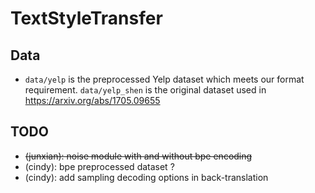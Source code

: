 # TextStyleTransfer

## Data

* `data/yelp` is the preprocessed Yelp dataset which meets our format requirement. `data/yelp_shen` is the original dataset used in https://arxiv.org/abs/1705.09655



## TODO

* ~~(junxian): noise module with and without bpe encoding~~
* (cindy): bpe preprocessed dataset ?
* (cindy): add sampling decoding options in back-translation

